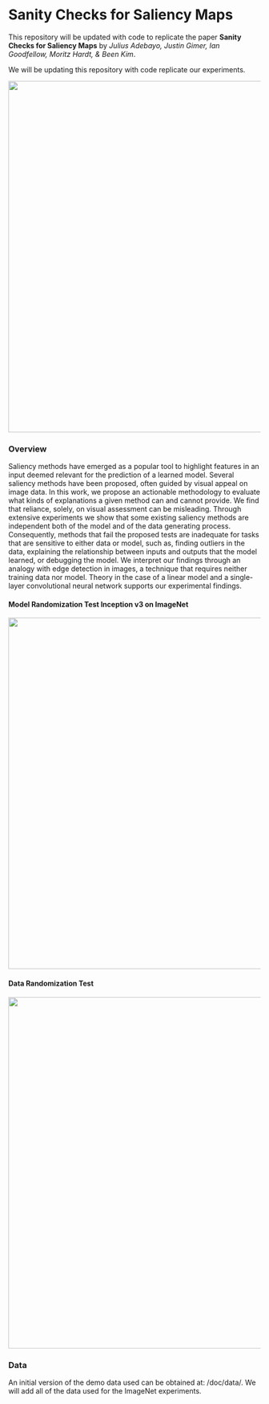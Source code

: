 Sanity Checks for Saliency Maps
=====================
This repository will be updated with code to replicate the paper
**Sanity Checks for Saliency Maps** by *Julius Adebayo, Justin 
Gimer, Ian Goodfellow, Moritz Hardt, & Been Kim*.

We will be updating this repository with code replicate our 
experiments. 

<img src="https://raw.githubusercontent.com/adebayoj/sanity_checks_saliency/master/doc/figures/saliency_methods_and_edge_detector.png" width="700">


### Overview

Saliency methods have emerged as a popular tool to highlight
features in an input deemed relevant for the prediction of a 
learned model. Several saliency methods have been proposed, often 
guided by visual appeal on image data. In this work, we propose 
an actionable methodology to evaluate what kinds of explanations 
a given method can and cannot provide. We find that reliance, 
solely, on visual assessment can be misleading. Through extensive
experiments we show that some existing saliency methods are 
independent both of the model and of the data generating process.
Consequently, methods that fail the proposed tests are 
inadequate for tasks that are sensitive to either data or model,
such as, finding outliers in the data, explaining the 
relationship between inputs and outputs that the model learned,
or debugging the model. We interpret our findings through an 
analogy with edge detection in images, a technique that requires 
neither training data nor model. Theory in the case of a 
linear model and a single-layer convolutional neural network
supports our experimental findings.

#### Model Randomization Test Inception v3 on ImageNet

<img src="https://raw.githubusercontent.com/adebayoj/sanity_checks_saliency/master/doc/figures/bird_img_cascading_demo.png" width="700">

#### Data Randomization Test

<img src="https://raw.githubusercontent.com/adebayoj/sanity_checks_saliency/master/doc/figures/mnist_digit_zero_random_labels_test.png" width="700">

### Data

An initial version of the demo data used can be obtained at: 
/doc/data/. We will add all of the data used for the ImageNet
experiments. 
